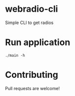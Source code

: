 # webradio-cli
Simple CLI to get radios

# Run application
```shell
./main -h
```

# Contributing
Pull requests are welcome!
